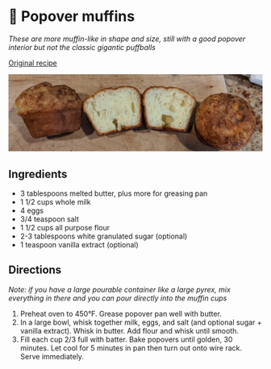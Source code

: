 # 🧁 Popover muffins

_These are more muffin-like in shape and size, still with a good popover
interior but not the classic gigantic puffballs_

[Original
recipe](https://www.seriouseats.com/recipes/2012/03/popover-recipe.html)

![muffins](../pics/popovers.jpg)

## Ingredients

- 3 tablespoons melted butter, plus more for greasing pan
- 1 1/2 cups whole milk
- 4 eggs
- 3/4 teaspoon salt
- 1 1/2 cups all purpose flour
- 2-3 tablespoons white granulated sugar (optional)
- 1 teaspoon vanilla extract (optional)

## Directions

_Note: if you have a large pourable container like a large pyrex, mix everything
in there and you can pour directly into the muffin cups_

1. Preheat oven to 450°F. Grease popover pan well with butter.
2. In a large bowl, whisk together milk, eggs, and salt (and optional sugar +
   vanilla extract). Whisk in butter. Add flour and whisk until smooth.
3. Fill each cup 2/3 full with batter. Bake popovers until golden, 30 minutes.
   Let cool for 5 minutes in pan then turn out onto wire rack. Serve
   immediately.
